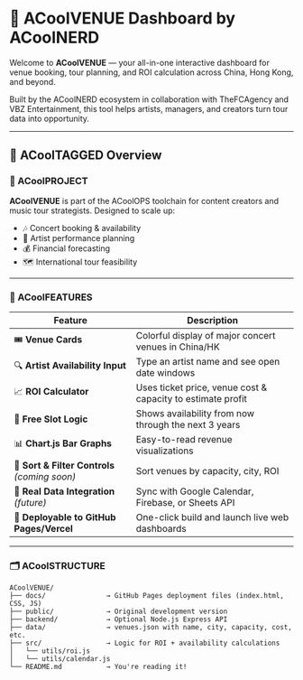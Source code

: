 # 🎤 ACoolVENUE Dashboard by ACoolNERD

Welcome to **ACoolVENUE** — your all-in-one interactive dashboard for venue booking, tour planning, and ROI calculation across China, Hong Kong, and beyond.

Built by the ACoolNERD ecosystem in collaboration with TheFCAgency and VBZ Entertainment, this tool helps artists, managers, and creators turn tour data into opportunity.

---

## 🔖 ACoolTAGGED Overview

### 🎯 ACoolPROJECT
**ACoolVENUE** is part of the ACoolOPS toolchain for content creators and music tour strategists. Designed to scale up:
- 🎶 Concert booking & availability
- 📅 Artist performance planning
- 💰 Financial forecasting
- 🗺️ International tour feasibility

---

### 🧰 ACoolFEATURES

| Feature | Description |
|---------|-------------|
| 🎟️ **Venue Cards** | Colorful display of major concert venues in China/HK |
| 🔍 **Artist Availability Input** | Type an artist name and see open date windows |
| 📈 **ROI Calculator** | Uses ticket price, venue cost & capacity to estimate profit |
| 📅 **Free Slot Logic** | Shows availability from now through the next 3 years |
| 📊 **Chart.js Bar Graphs** | Easy-to-read revenue visualizations |
| 🔁 **Sort & Filter Controls** *(coming soon)* | Sort venues by capacity, city, ROI |
| 🧠 **Real Data Integration** *(future)* | Sync with Google Calendar, Firebase, or Sheets API |
| 🚀 **Deployable to GitHub Pages/Vercel** | One-click build and launch live web dashboards |

---

### 🗂️ ACoolSTRUCTURE

```plaintext
ACoolVENUE/
├── docs/               → GitHub Pages deployment files (index.html, CSS, JS)
├── public/             → Original development version
├── backend/            → Optional Node.js Express API
├── data/               → venues.json with name, city, capacity, cost, etc.
├── src/                → Logic for ROI + availability calculations
│   └── utils/roi.js
│   └── utils/calendar.js
└── README.md           → You're reading it!
